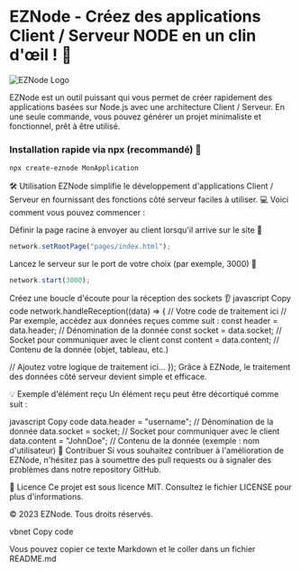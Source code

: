 # EZNode - Créez des applications Client / Serveur NODE en un clin d'œil ! :rocket:

![EZNode Logo](https://image.noelshack.com/fichiers/2023/36/6/1694287497-eznode.png)

EZNode est un outil puissant qui vous permet de créer rapidement des applications basées sur Node.js avec une architecture Client / Serveur. En une seule commande, vous pouvez générer un projet minimaliste et fonctionnel, prêt à être utilisé.

### Installation rapide via npx (recommandé) :rocket:

```bash
npx create-eznode MonApplication
```

:hammer_and_wrench: Utilisation
EZNode simplifie le développement d'applications Client / Serveur en fournissant des fonctions côté serveur faciles à utiliser. :computer:
Voici comment vous pouvez commencer :

Définir la page racine à envoyer au client lorsqu'il arrive sur le site :page_with_curl:

```javascript
network.setRootPage("pages/index.html");
```

Lancez le serveur sur le port de votre choix (par exemple, 3000) :rocket:
```javascript
network.start(3000);
```

Créez une boucle d'écoute pour la réception des sockets :ear:
javascript
Copy code
network.handleReception((data) => {
  // Votre code de traitement ici
  // Par exemple, accédez aux données reçues comme suit :
  const header = data.header; // Dénomination de la donnée
  const socket = data.socket; // Socket pour communiquer avec le client
  const content = data.content; // Contenu de la donnée (objet, tableau, etc.)
  
  // Ajoutez votre logique de traitement ici...
});
Grâce à EZNode, le traitement des données côté serveur devient simple et efficace.

:bulb: Exemple d'élément reçu
Un élément reçu peut être décortiqué comme suit :

javascript
Copy code
data.header = "username"; // Dénomination de la donnée
data.socket = socket; // Socket pour communiquer avec le client
data.content = "JohnDoe"; // Contenu de la donnée (exemple : nom d'utilisateur)
:handshake: Contribuer
Si vous souhaitez contribuer à l'amélioration de EZNode, n'hésitez pas à soumettre des pull requests ou à signaler des problèmes dans notre repository GitHub.

:scroll: Licence
Ce projet est sous licence MIT. Consultez le fichier LICENSE pour plus d'informations.

© 2023 EZNode. Tous droits réservés.

vbnet
Copy code

Vous pouvez copier ce texte Markdown et le coller dans un fichier README.md 
